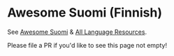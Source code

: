 # Awesome Suomi (Finnish) 

See [Awesome Suomi](https://github.com/sikmir/awesome-finnish) & 
[All Language Resources](https://www.alllanguageresources.com/resources/finnish).

Please file a PR if you'd like to see this page not empty!
